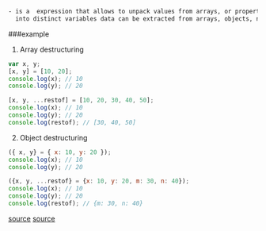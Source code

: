 ```html
- is a  expression that allows to unpack values from arrays, or properties from objects,
  into distinct variables data can be extracted from arrays, objects, nested objects and assigning to variables
```
###example


1. Array destructuring

```js
var x, y;
[x, y] = [10, 20];
console.log(x); // 10
console.log(y); // 20
```

```js
[x, y, ...restof] = [10, 20, 30, 40, 50];
console.log(x); // 10
console.log(y); // 20
console.log(restof); // [30, 40, 50]
```

2. Object destructuring

```js
({ x, y} = { x: 10, y: 20 });
console.log(x); // 10
console.log(y); // 20
```

```js
({x, y, ...restof} = {x: 10, y: 20, m: 30, n: 40});
console.log(x); // 10
console.log(y); // 20
console.log(restof); // {m: 30, n: 40}
```


[source](https://www.geeksforgeeks.org/destructuring-assignment-in-javascript/#:~:text=Destructuring%20Assignment%20is%20a%20JavaScript,objects%20and%20assigning%20to%20variables.)
[source](https://dmitripavlutin.com/javascript-object-destructuring/)
